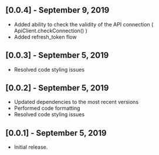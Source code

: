 ## [0.0.4] - September 9, 2019

* Added ability to check the validity of the API connection ( ApiClient.checkConnection() )
* Added refresh_token flow

## [0.0.3] - September 5, 2019

* Resolved code styling issues

## [0.0.2] - September 5, 2019

* Updated dependencies to the most recent versions
* Performed code formatting
* Resolved code styling issues

## [0.0.1] - September 5, 2019

* Initial release.

